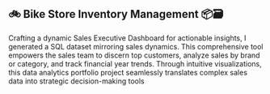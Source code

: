 ## 🚲 Bike Store Inventory Management 📦🗃️ 
Crafting a dynamic Sales Executive Dashboard for actionable insights, I generated a SQL dataset mirroring sales dynamics. This comprehensive tool empowers the sales team to discern top customers, analyze sales by brand or category, and track financial year trends. Through intuitive visualizations, this data analytics portfolio project seamlessly translates complex sales data into strategic decision-making tools

